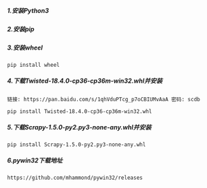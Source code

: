 ##### 1.安装Python3

##### 2.安装pip

##### 3.安装wheel

```
pip install wheel
```

##### 4.下载Twisted-18.4.0-cp36-cp36m-win32.whl并安装

```
链接: https://pan.baidu.com/s/1qhVduPTcg_p7oCBIUMvAaA 密码: scdb
```

```
pip install Twisted-18.4.0-cp36-cp36m-win32.whl
```

##### 5.下载Scrapy-1.5.0-py2.py3-none-any.whl并安装

```
pip install Scrapy-1.5.0-py2.py3-none-any.whl
```

##### 6.pywin32下载地址

```
https://github.com/mhammond/pywin32/releases
```



